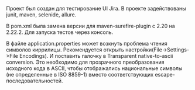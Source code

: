 Проект был создан для тестирование UI Jira. В проекте задействованы junit, maven, selenide, allure.

В pom.xml была замена версии для maven-surefire-plugin с 2.20 на 2.22.2. Для запуска тестов через консоль.

В файле application.properties может возкнуть проблема чтения символов киррилицы. Рекомендуется открыть настройки(File->Settings->File Encodings).
И поставить галочку в Transparent native-to-ascii conversion.
Это необходимо для прозрачного преобразования исходного кода в ASCII, чтобы отображались национальные символы (не определенные в ISO 8859-1) вместо соответствующих escape-последовательностей.
